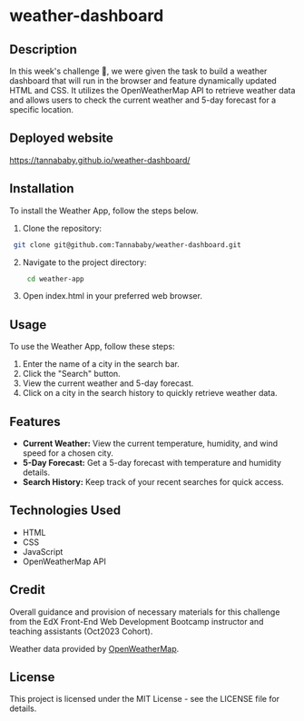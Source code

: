 # weather-dashboard

## Description

In this week's challenge :star_struck:, we were given the task to build a weather dashboard that will run in the browser and feature dynamically updated HTML and CSS. It utilizes the OpenWeatherMap API to retrieve weather data and allows users to check the current weather and 5-day forecast for a specific location.

## Deployed website

https://tannababy.github.io/weather-dashboard/

## Installation

To install the Weather App, follow the steps below.

1. Clone the repository:

```bash
 git clone git@github.com:Tannababy/weather-dashboard.git
```

2. Navigate to the project directory:

   ```bash
    cd weather-app
   ```

3. Open index.html in your preferred web browser.

## Usage

To use the Weather App, follow these steps:

1. Enter the name of a city in the search bar.
2. Click the "Search" button.
3. View the current weather and 5-day forecast.
4. Click on a city in the search history to quickly retrieve weather data.

## Features

- **Current Weather:** View the current temperature, humidity, and wind speed for a chosen city.
- **5-Day Forecast:** Get a 5-day forecast with temperature and humidity details.
- **Search History:** Keep track of your recent searches for quick access.

## Technologies Used

- HTML
- CSS
- JavaScript
- OpenWeatherMap API

## Credit

Overall guidance and provision of necessary materials for this challenge from the EdX Front-End Web Development Bootcamp instructor and teaching assistants (Oct2023 Cohort).

Weather data provided by [OpenWeatherMap](https://openweathermap.org/).

## License

This project is licensed under the MIT License - see the LICENSE file for details.
